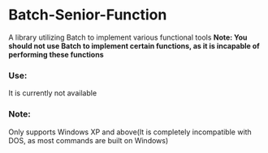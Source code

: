# Batch-Senior-Function

A library utilizing Batch to implement various functional tools
**Note: You should not use Batch to implement certain functions, as it is incapable of performing these functions**

### Use:

It is currently not available

### Note:

Only supports Windows XP and above(It is completely incompatible with DOS, as most commands are built on Windows)
